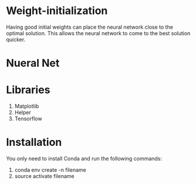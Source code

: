 # Weight-initialization

Having good initial weights can place the neural network close to the optimal solution. This allows the neural network to come to the best solution quicker.

# Nueral Net 




# Libraries

1. Matplotlib
2. Helper
3. Tensorflow

# Installation
 
You only need to install Conda and run the following commands:

1. conda env create -n filename
2. source activate filename


